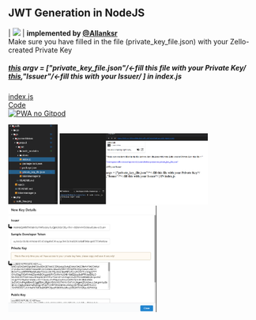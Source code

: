 ## JWT Generation in NodeJS
| <img src="https://avatars3.githubusercontent.com/u/30846360?s=460&v=4" width="70"> | **implemented by [@Allanksr](https://github.com/Allanksr)**<br>Make sure you have filled in the file (private_key_file.json) with your Zello-created Private Key<br><h5>  [this](https://github.com/Allanksr/zello-channel-api/blob/ffdc3b3267debac766ad64fe5d572136ae19ca4f/auth/js/jsonwebtoken/project/src/index.js#L6) argv = ["private_key_file.json"/*<-fill this file with your Private Key*/ 
[this](https://github.com/Allanksr/zello-channel-api/blob/ffdc3b3267debac766ad64fe5d572136ae19ca4f/auth/js/jsonwebtoken/project/src/index.js#L7),"Issuer"/*<-fill this with your Issuer*/ ] in index.js</h5>[index.js](https://github.com/Allanksr/zello-channel-api/blob/ffdc3b3267debac766ad64fe5d572136ae19ca4f/auth/js/jsonwebtoken/project/src/index.js#L6)<br>
[Code](https://github.com/Allanksr/zello-channel-api/tree/master/auth/js/jsonwebtoken/project/src)<br>
[![PWA no Gitpod](https://gitpod.io/button/open-in-gitpod.svg)](http://gitpod.io/#https://github.com/Allanksr/zello-channel-api) 
<p>
    <img src="https://github.com/Allanksr/zello-channel-api/blob/master/auth/js/jsonwebtoken/preview/those%202%20files%20must%20be%20reviewed.PNG" width="100">     
<img src="https://github.com/Allanksr/zello-channel-api/blob/master/auth/js/jsonwebtoken/preview/start.PNG" width="300">
    <img src="https://github.com/Allanksr/zello-channel-api/blob/master/auth/js/jsonwebtoken/preview/developerZello.PNG" width="300"> 
</p>
